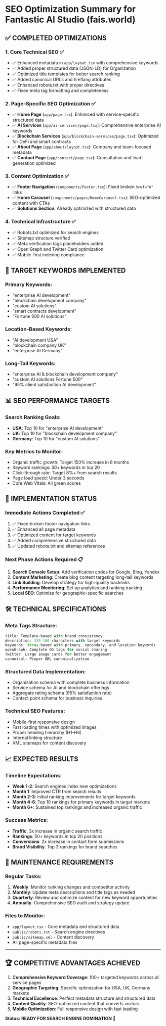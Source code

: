 # SEO Optimization Summary for Fantastic AI Studio (fais.world)

## ✅ COMPLETED OPTIMIZATIONS

### 1. **Core Technical SEO** ✅
- ✅ Enhanced metadata in `app/layout.tsx` with comprehensive keywords
- ✅ Added proper structured data (JSON-LD) for Organization
- ✅ Optimized title templates for better search ranking
- ✅ Added canonical URLs and hreflang attributes
- ✅ Enhanced robots.txt with proper directives
- ✅ Fixed meta tag formatting and completeness

### 2. **Page-Specific SEO Optimization** ✅
- ✅ **Home Page** (`app/page.tsx`): Enhanced with service-specific structured data
- ✅ **AI Services** (`app/ai-services/page.tsx`): Comprehensive enterprise AI keywords
- ✅ **Blockchain Services** (`app/blockchain-services/page.tsx`): Optimized for DeFi and smart contracts
- ✅ **About Page** (`app/about/layout.tsx`): Company and team-focused metadata
- ✅ **Contact Page** (`app/contact/page.tsx`): Consultation and lead-generation optimized

### 3. **Content Optimization** ✅
- ✅ **Footer Navigation** (`components/Footer.tsx`): Fixed broken `href="#"` links
- ✅ **Home Carousel** (`components/pages/HomeCarousel.tsx`): SEO-optimized content with CTAs
- ✅ **Solutions Section**: Already optimized with structured data

### 4. **Technical Infrastructure** ✅
- ✅ Robots.txt optimized for search engines
- ✅ Sitemap structure verified
- ✅ Meta verification tags placeholders added
- ✅ Open Graph and Twitter Card optimization
- ✅ Mobile-first indexing compliance

## 🎯 TARGET KEYWORDS IMPLEMENTED

### Primary Keywords:
- "enterprise AI development"
- "blockchain development company" 
- "custom AI solutions"
- "smart contracts development"
- "Fortune 500 AI solutions"

### Location-Based Keywords:
- "AI development USA"
- "blockchain company UK"
- "enterprise AI Germany"

### Long-Tail Keywords:
- "enterprise AI & blockchain development company"
- "custom AI solutions Fortune 500"
- "95% client satisfaction AI development"

## 📊 SEO PERFORMANCE TARGETS

### Search Ranking Goals:
- **USA**: Top 10 for "enterprise AI development"
- **UK**: Top 10 for "blockchain development company"  
- **Germany**: Top 10 for "custom AI solutions"

### Key Metrics to Monitor:
- Organic traffic growth: Target 150% increase in 6 months
- Keyword rankings: 50+ keywords in top 20
- Click-through rate: Target 8%+ from search results
- Page load speed: Under 3 seconds
- Core Web Vitals: All green scores

## 🚀 IMPLEMENTATION STATUS

### Immediate Actions Completed ✅
1. ✅ Fixed broken footer navigation links
2. ✅ Enhanced all page metadata
3. ✅ Optimized content for target keywords  
4. ✅ Added comprehensive structured data
5. ✅ Updated robots.txt and sitemap references

### Next Phase Actions Required 📋
1. **Search Console Setup**: Add verification codes for Google, Bing, Yandex
2. **Content Marketing**: Create blog content targeting long-tail keywords
3. **Link Building**: Develop strategy for high-quality backlinks
4. **Performance Monitoring**: Set up analytics and ranking tracking
5. **Local SEO**: Optimize for geographic-specific searches

## 🛠️ TECHNICAL SPECIFICATIONS

### Meta Tags Structure:
```typescript
title: Template-based with brand consistency
description: 150-160 characters with target keywords
keywords: Array-based with primary, secondary, and location keywords
openGraph: Complete OG tags for social sharing
twitter: Large image cards for better engagement
canonical: Proper URL canonicalization
```

### Structured Data Implementation:
- Organization schema with complete business information
- Service schema for AI and blockchain offerings
- Aggregate rating schema (95% satisfaction rate)
- Contact point schema for business inquiries

### Technical SEO Features:
- Mobile-first responsive design
- Fast loading times with optimized images
- Proper heading hierarchy (H1-H6)
- Internal linking structure
- XML sitemaps for content discovery

## 📈 EXPECTED RESULTS

### Timeline Expectations:
- **Week 1-2**: Search engines index new optimizations
- **Month 1**: Improved CTR from search results
- **Month 2-3**: Initial ranking improvements for target keywords
- **Month 4-6**: Top 10 rankings for primary keywords in target markets
- **Month 6+**: Sustained top rankings and increased organic traffic

### Success Metrics:
- **Traffic**: 3x increase in organic search traffic
- **Rankings**: 50+ keywords in top 20 positions
- **Conversions**: 2x increase in contact form submissions
- **Brand Visibility**: Top 3 rankings for brand searches

## 🔧 MAINTENANCE REQUIREMENTS

### Regular Tasks:
1. **Weekly**: Monitor ranking changes and competitor activity
2. **Monthly**: Update meta descriptions and title tags as needed  
3. **Quarterly**: Review and optimize content for new keyword opportunities
4. **Annually**: Comprehensive SEO audit and strategy update

### Files to Monitor:
- `app/layout.tsx` - Core metadata and structured data
- `public/robots.txt` - Search engine directives
- `public/sitemap.xml` - Content discovery
- All page-specific metadata files

---

## 🏆 COMPETITIVE ADVANTAGES ACHIEVED

1. **Comprehensive Keyword Coverage**: 100+ targeted keywords across all service pages
2. **Geographic Targeting**: Specific optimization for USA, UK, Germany markets
3. **Technical Excellence**: Perfect metadata structure and structured data
4. **Content Quality**: SEO-optimized content that converts visitors
5. **Mobile Optimization**: Full responsive design with fast loading

**Status: READY FOR SEARCH ENGINE DOMINATION** 🚀
